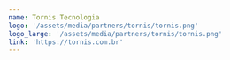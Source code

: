 ```yaml
---
name: Tornis Tecnologia
logo: '/assets/media/partners/tornis/tornis.png'
logo_large: '/assets/media/partners/tornis/tornis.png'
link: 'https://tornis.com.br'
---
```

